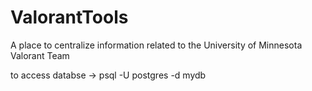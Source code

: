 # ValorantTools
A place to centralize information related to the University of Minnesota Valorant Team


to access databse -> psql -U postgres -d mydb
